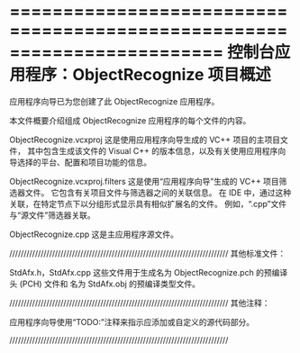 ﻿========================================================================
    控制台应用程序：ObjectRecognize 项目概述
========================================================================

应用程序向导已为您创建了此 ObjectRecognize 应用程序。

本文件概要介绍组成 ObjectRecognize 应用程序的每个文件的内容。


ObjectRecognize.vcxproj
    这是使用应用程序向导生成的 VC++ 项目的主项目文件，
    其中包含生成该文件的 Visual C++ 
    的版本信息，以及有关使用应用程序向导选择的平台、配置和项目功能的信息。

ObjectRecognize.vcxproj.filters
    这是使用“应用程序向导”生成的 VC++ 项目筛选器文件。 
    它包含有关项目文件与筛选器之间的关联信息。 在 IDE 
    中，通过这种关联，在特定节点下以分组形式显示具有相似扩展名的文件。
    例如，“.cpp”文件与“源文件”筛选器关联。

ObjectRecognize.cpp
    这是主应用程序源文件。

/////////////////////////////////////////////////////////////////////////////
其他标准文件：

StdAfx.h，StdAfx.cpp
    这些文件用于生成名为 ObjectRecognize.pch 的预编译头 (PCH) 文件和
    名为 StdAfx.obj 的预编译类型文件。

/////////////////////////////////////////////////////////////////////////////
其他注释：

应用程序向导使用“TODO:”注释来指示应添加或自定义的源代码部分。

/////////////////////////////////////////////////////////////////////////////
